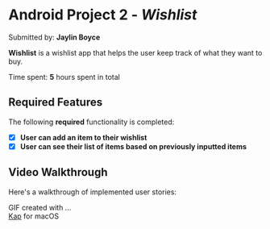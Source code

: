# Android Project 2 - *Wishlist*

Submitted by: **Jaylin Boyce**

**Wishlist** is a wishlist app that helps the user keep track of what they want to buy.

Time spent: **5** hours spent in total

## Required Features

The following **required** functionality is completed:

- [X] **User can add an item to their wishlist**
- [X] **User can see their list of items based on previously inputted items**

## Video Walkthrough

Here's a walkthrough of implemented user stories:

<!-- Replace this with whatever GIF tool you used! -->
GIF created with ...  
[Kap](https://getkap.co/) for macOS
